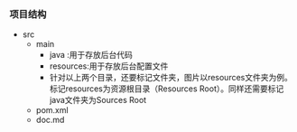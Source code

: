 ### 项目结构
 - src  
   - main
        - java :用于存放后台代码
        - resources:用于存放后台配置文件
        - 针对以上两个目录，还要标记文件夹，图片以resources文件夹为例。标记resources为资源根目录（Resources Root）。同样还需要标记java文件夹为Sources Root
   - pom.xml
   - doc.md 